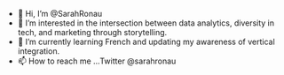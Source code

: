 - 👋 Hi, I’m @SarahRonau
- 👀 I’m interested in the intersection between data analytics, diversity in tech, and marketing through storytelling.
- 🌱 I’m currently learning French and updating my awareness of vertical integration.
- 📫 How to reach me ...Twitter @sarahronau

<!---
SarahRonau/SarahRonau is a ✨ special ✨ repository because its `README.md` (this file) appears on your GitHub profile.
You can click the Preview link to take a look at your changes.
--->
